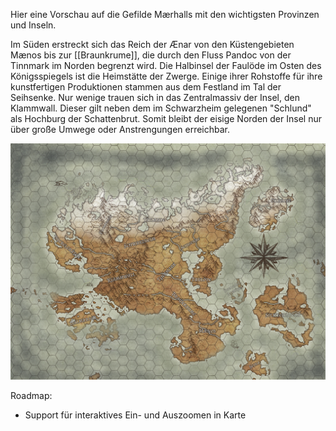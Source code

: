Hier eine Vorschau auf die Gefilde Mærhalls mit den wichtigsten Provinzen und Inseln. 

Im Süden erstreckt sich das Reich der Ænar von den Küstengebieten Mænos bis zur [[Braunkrume]], die durch den Fluss Pandoc von der Tinnmark im Norden begrenzt wird.
Die Halbinsel der Faulöde im Osten des Königsspiegels ist die Heimstätte der Zwerge. Einige ihrer Rohstoffe für ihre kunstfertigen Produktionen stammen aus dem Festland im Tal der Seihsenke. 
Nur wenige trauen sich in das Zentralmassiv der Insel, den Klammwall. Dieser gilt neben dem im Schwarzheim gelegenen "Schlund" als Hochburg der Schattenbrut. Somit bleibt der eisige Norden der Insel nur über große Umwege oder Anstrengungen erreichbar.

![](images/M_preview.jpg)

Roadmap:
- Support für interaktives Ein- und Auszoomen in Karte